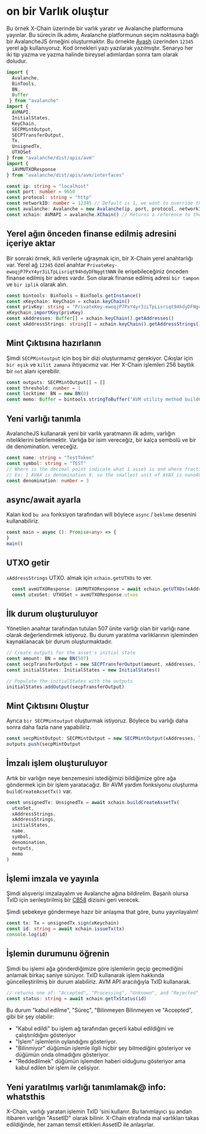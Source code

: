 # on bir Varlık oluştur

Bu örnek X-Chain üzerinde bir varlık yaratır ve Avalanche platformuna yayınlar. Bu sürecin ilk adımı, Avalanche platformunun seçim noktasına bağlı bir AvalancheJS örneğini oluşturmaktır. Bu örnekte [Avash](https://github.com/ava-labs/avalanche-docs/tree/bba457018ce99b2a1bdf51e488b136049254e330/build/tools/avash/README.md) üzerinden `12345` yerel ağı kullanıyoruz. Kod örnekleri yazı yazılarak yazılmıştır. Senaryo her iki tip yazma ve yazma halinde bireysel adımlardan sonra tam olarak doludur.

```typescript
import {
  Avalanche,
  BinTools,
  BN,
  Buffer
 } from "avalanche"
import {
  AVMAPI,
  InitialStates,
  KeyChain,
  SECPMintOutput,
  SECPTransferOutput,
  Tx,
  UnsignedTx,
  UTXOSet
} from "avalanche/dist/apis/avm"
import {
  iAVMUTXOResponse
} from "avalanche/dist/apis/avm/interfaces"

const ip: string = "localhost"
const port: number = 9650
const protocol: string = "http"
const networkID: number = 12345 // Default is 1, we want to override that for our local network
const avalanche: Avalanche = new Avalanche(ip, port, protocol, networkID)
const xchain: AVMAPI = avalanche.XChain() // Returns a reference to the X-Chain used by AvalancheJS
```

## Yerel ağın önceden finanse edilmiş adresini içeriye aktar

Bir sonraki örnek, ikili verilerle uğraşmak için, bir X-Chain yerel anahtarlığı var. Yerel ağ `12345` özel anahtar `PrivateKey-ewoqjP7PxY4yr3iLTpLisriqt94hdyDFNggttNNN` ile erişebileceğiniz önceden finanse edilmiş bir adres vardır. Son olarak finanse edilmiş adresi `bir tampon` ve `bir iplik` olarak alın.

```typescript
const bintools: BinTools = BinTools.getInstance()
const xKeychain: KeyChain = xchain.keyChain()
const privKey: string = "PrivateKey-ewoqjP7PxY4yr3iLTpLisriqt94hdyDFNgchSxGGztUrTXtNN"
xKeychain.importKey(privKey)
const xAddresses: Buffer[] = xchain.keyChain().getAddresses()
const xAddressStrings: string[] = xchain.keyChain().getAddressStrings()
```

## Mint Çıktısına hazırlanın

Şimdi `SECPMintoutput` için boş bir dizi oluşturmamız gerekiyor. Çıkışlar için `bir eşik` ve `kilit zamana` ihtiyacımız var. Her X-Chain işlemleri 256 baytlık bir `not` alanı içerebilir.

```typescript
const outputs: SECPMintOutput[] = []
const threshold: number = 1
const locktime: BN = new BN(0)
const memo: Buffer = bintools.stringToBuffer("AVM utility method buildCreateAssetTx to create an ANT")
```

## Yeni varlığı tanımla

AvalancheJS kullanarak yeni bir varlık yaratmanın ilk adımı, varlığın niteliklerini belirlemektir. Varlığa bir isim vereceğiz, bir kalça sembolü ve bir de denomination. vereceğiz.

```typescript
const name: string = "TestToken"
const symbol: string = "TEST"
// Where is the decimal point indicate what 1 asset is and where fractional assets begin
// Ex: 1 AVAX is denomination 9, so the smallest unit of AVAX is nanoAVAX (nAVAX) at 10^-9 AVAX
const denomination: number = 3
```

## async/await ayarla

Kalan kod `bu ana` fonksiyon tarafından will böylece `async` / `bekleme` desenini kullanabiliriz.

```typescript
const main = async (): Promise<any> => {
}
main()
```

## UTXO getir

`xAddressStrings` UTXO. almak için `xchain.getUTXOs` to ver.

```typescript
  const avmUTXOResponse: iAVMUTXOResponse = await xchain.getUTXOs(xAddressStrings)
  const utxoSet: UTXOSet = avmUTXOResponse.utxos
```

## İlk durum oluşturuluyor

Yönetilen anahtar tarafından tutulan 507 ünite varlığı olan bir varlığı nane olarak değerlendirmek istiyoruz. Bu durum yaratılma varlıklarının işleminden kaynaklanacak bir durum oluşturmaktadır.

```typescript
// Create outputs for the asset's initial state
const amount: BN = new BN(507)
const secpTransferOutput = new SECPTransferOutput(amount, xAddresses, locktime, threshold)
const initialStates: InitialStates = new InitialStates()

// Populate the initialStates with the outputs
initialStates.addOutput(secpTransferOutput)
```

## Mint Çıktısını Oluştur

Ayrıca `bir SECPMintoutput` oluşturmak istiyoruz. Böylece bu varlığı daha sonra daha fazla nane yapabiliriz.

```typescript
const secpMintOutput: SECPMintOutput = new SECPMintOutput(xAddresses, locktime, threshold)
outputs.push(secpMintOutput
```

## İmzalı işlem oluşturuluyor

Artık bir varlığın neye benzemesini istediğimizi bildiğimize göre ağa göndermek için bir işlem yaratacağız. Bir AVM yardım fonksiyonu oluşturma `buildCreateAssetTx()` var.

```typescript
const unsignedTx: UnsignedTx = await xchain.buildCreateAssetTx(
  utxoSet,
  xAddressStrings,
  xAddressStrings,
  initialStates,
  name,
  symbol,
  denomination,
  outputs,
  memo
)
```

## İşlemi imzala ve yayınla

Şimdi alışverişi imzalayalım ve Avalanche ağına bildirelim. Başarılı olursa TxID için serileştirilmiş bir [CB58](http://support.avalabs.org/en/articles/4587395-what-is-cb58) dizisini geri verecek.

Şimdi şebekeye göndermeye hazır bir anlaşma that göre, bunu yayınlayalım!

```typescript
const tx: Tx = unsignedTx.sign(xKeychain)
const id: string = await xchain.issueTx(tx)
console.log(id)
```

## İşlemin durumunu öğrenin<a id="get-the-status-of-the-transaction"></a>

Şimdi bu işlemi ağa gönderdiğimize göre işlemlerin geçip geçmediğini anlamak birkaç saniye sürüyor. TxID kullanarak işlem hakkında güncelleştirilmiş bir durum alabiliriz. AVM API aracılığıyla TxID kullanarak.

```typescript
// returns one of: "Accepted", "Processing", "Unknown", and "Rejected"
const status: string = await xchain.getTxStatus(id)
```

Bu durum "kabul edilme", "Süreç", "Bilinmeyen Bilinmeyen ve "Accepted", gibi bir şey olabilir:

* "Kabul edildi" bu işlem ağ tarafından geçerli kabul edildiğini ve çalıştırıldığını gösteriyor
* "İşlem" işlemlerin oylandığını gösteriyor.
* "Bilinmiyor" düğümün işlemle ilgili hiçbir şey bilmediğini gösteriyor ve düğümün onda olmadığını gösteriyor.
* "Reddedilmek" düğümün işlemden haberi olduğunu gösteriyor ama kabul edilen bir işlem ile çelişiyor.

## Yeni yaratılmış varlığı tanımlamak@ info: whatsthis<a id="identifying-the-newly-created-asset"></a>

X-Chain, varlığı yaratan işlemin TxID 'sini kullanır. Bu tanımlayıcı şu andan itibaren varlığın "AssetID" olarak bilinir. X-Chain etrafında mal varlıkları takas edildiğinde, her zaman temsil ettikleri AssetID ile anlaşırlar.


